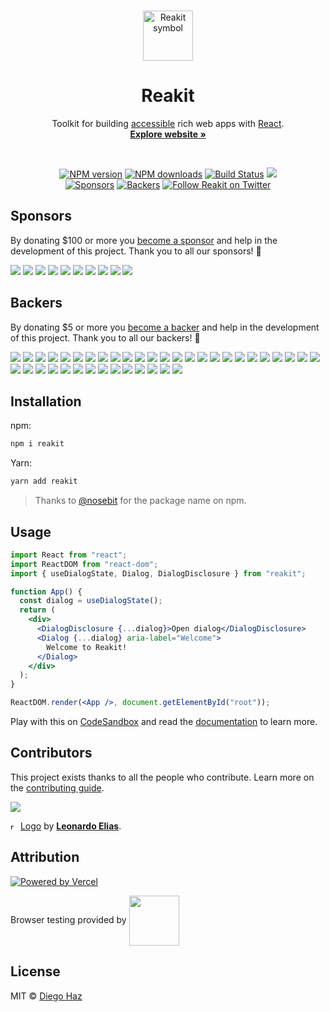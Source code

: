 <br>

<p align="center">
  <a href="https://github.com/reakit/reakit/tree/master/logo">
    <img src="https://user-images.githubusercontent.com/3068563/55114952-118f6b00-50c2-11e9-8879-d047e5686284.png" alt="Reakit symbol" width="80" />
  </a>
</p>

<h1 align="center">Reakit</h1>

<p align="center">
  Toolkit for building <a href="https://reakit.io/docs/accessibility">accessible</a> rich web apps with <a href="https://reactjs.org">React</a>.
  <br>
  <a href="https://reakit.io"><strong>Explore website »</strong></a>
</p>

<br>

<p align="center">
  <a href="https://npmjs.org/package/reakit"><img alt="NPM version" src="https://img.shields.io/npm/v/reakit.svg" /></a>
  <a href="https://npmjs.org/package/reakit"><img alt="NPM downloads" src="https://img.shields.io/npm/dm/reakit.svg"></a>
  <a href="https://github.com/reakit/reakit/actions"><img alt="Build Status" src="https://github.com/reakit/reakit/workflows/ci/badge.svg?event=push&branch=master" /></a>
  <a href="https://codecov.io/gh/reakit/reakit"><img src="https://codecov.io/gh/reakit/reakit/branch/master/graph/badge.svg" /></a><br>
  <a href="https://opencollective.com/ariakit"><img alt="Sponsors" src="https://opencollective.com/ariakit/sponsor/badge.svg?label=sponsors" /></a>
  <a href="https://opencollective.com/ariakit"><img alt="Backers" src="https://opencollective.com/ariakit/backer/badge.svg?label=backers" /></a>
  <a href="https://twitter.com/reakitjs">
    <img alt="Follow Reakit on Twitter" src="https://img.shields.io/twitter/follow/reakitjs.svg"></a>
</p>


## Sponsors

By donating $100 or more you [become a sponsor](https://opencollective.com/ariakit) and help in the development of this project. Thank you to all our sponsors! 🙏

<p>
  <a href="https://opencollective.com/ariakit/sponsor/0/website"><img src="https://opencollective.com/ariakit/sponsor/0/avatar.svg"></a>
  <a href="https://opencollective.com/ariakit/sponsor/1/website"><img src="https://opencollective.com/ariakit/sponsor/1/avatar.svg"></a>
  <a href="https://opencollective.com/ariakit/sponsor/2/website"><img src="https://opencollective.com/ariakit/sponsor/2/avatar.svg"></a>
  <a href="https://opencollective.com/ariakit/sponsor/3/website"><img src="https://opencollective.com/ariakit/sponsor/3/avatar.svg"></a>
  <a href="https://opencollective.com/ariakit/sponsor/4/website"><img src="https://opencollective.com/ariakit/sponsor/4/avatar.svg"></a>
  <a href="https://opencollective.com/ariakit/sponsor/5/website"><img src="https://opencollective.com/ariakit/sponsor/5/avatar.svg"></a>
  <a href="https://opencollective.com/ariakit/sponsor/6/website"><img src="https://opencollective.com/ariakit/sponsor/6/avatar.svg"></a>
  <a href="https://opencollective.com/ariakit/sponsor/7/website"><img src="https://opencollective.com/ariakit/sponsor/7/avatar.svg"></a>
  <a href="https://opencollective.com/ariakit/sponsor/8/website"><img src="https://opencollective.com/ariakit/sponsor/8/avatar.svg"></a>
  <a href="https://opencollective.com/ariakit/sponsor/9/website"><img src="https://opencollective.com/ariakit/sponsor/9/avatar.svg"></a>
</p>

## Backers

By donating $5 or more you [become a backer](https://opencollective.com/ariakit) and help in the development of this project. Thank you to all our backers! 🙏

<p>
  <a href="https://opencollective.com/ariakit/backer/0/website"><img src="https://opencollective.com/ariakit/backer/0/avatar.svg"></a>
  <a href="https://opencollective.com/ariakit/backer/1/website"><img src="https://opencollective.com/ariakit/backer/1/avatar.svg"></a>
  <a href="https://opencollective.com/ariakit/backer/2/website"><img src="https://opencollective.com/ariakit/backer/2/avatar.svg"></a>
  <a href="https://opencollective.com/ariakit/backer/3/website"><img src="https://opencollective.com/ariakit/backer/3/avatar.svg"></a>
  <a href="https://opencollective.com/ariakit/backer/4/website"><img src="https://opencollective.com/ariakit/backer/4/avatar.svg"></a>
  <a href="https://opencollective.com/ariakit/backer/5/website"><img src="https://opencollective.com/ariakit/backer/5/avatar.svg"></a>
  <a href="https://opencollective.com/ariakit/backer/6/website"><img src="https://opencollective.com/ariakit/backer/6/avatar.svg"></a>
  <a href="https://opencollective.com/ariakit/backer/7/website"><img src="https://opencollective.com/ariakit/backer/7/avatar.svg"></a>
  <a href="https://opencollective.com/ariakit/backer/8/website"><img src="https://opencollective.com/ariakit/backer/8/avatar.svg"></a>
  <a href="https://opencollective.com/ariakit/backer/9/website"><img src="https://opencollective.com/ariakit/backer/9/avatar.svg"></a>
  <a href="https://opencollective.com/ariakit/backer/10/website"><img src="https://opencollective.com/ariakit/backer/10/avatar.svg"></a>
  <a href="https://opencollective.com/ariakit/backer/11/website"><img src="https://opencollective.com/ariakit/backer/11/avatar.svg"></a>
  <a href="https://opencollective.com/ariakit/backer/12/website"><img src="https://opencollective.com/ariakit/backer/12/avatar.svg"></a>
  <a href="https://opencollective.com/ariakit/backer/13/website"><img src="https://opencollective.com/ariakit/backer/13/avatar.svg"></a>
  <a href="https://opencollective.com/ariakit/backer/14/website"><img src="https://opencollective.com/ariakit/backer/14/avatar.svg"></a>
  <a href="https://opencollective.com/ariakit/backer/15/website"><img src="https://opencollective.com/ariakit/backer/15/avatar.svg"></a>
  <a href="https://opencollective.com/ariakit/backer/16/website"><img src="https://opencollective.com/ariakit/backer/16/avatar.svg"></a>
  <a href="https://opencollective.com/ariakit/backer/17/website"><img src="https://opencollective.com/ariakit/backer/17/avatar.svg"></a>
  <a href="https://opencollective.com/ariakit/backer/18/website"><img src="https://opencollective.com/ariakit/backer/18/avatar.svg"></a>
  <a href="https://opencollective.com/ariakit/backer/19/website"><img src="https://opencollective.com/ariakit/backer/19/avatar.svg"></a>
  <a href="https://opencollective.com/ariakit/backer/20/website"><img src="https://opencollective.com/ariakit/backer/20/avatar.svg"></a>
  <a href="https://opencollective.com/ariakit/backer/21/website"><img src="https://opencollective.com/ariakit/backer/21/avatar.svg"></a>
  <a href="https://opencollective.com/ariakit/backer/22/website"><img src="https://opencollective.com/ariakit/backer/22/avatar.svg"></a>
  <a href="https://opencollective.com/ariakit/backer/23/website"><img src="https://opencollective.com/ariakit/backer/23/avatar.svg"></a>
  <a href="https://opencollective.com/ariakit/backer/24/website"><img src="https://opencollective.com/ariakit/backer/24/avatar.svg"></a>
  <a href="https://opencollective.com/ariakit/backer/25/website"><img src="https://opencollective.com/ariakit/backer/25/avatar.svg"></a>
  <a href="https://opencollective.com/ariakit/backer/26/website"><img src="https://opencollective.com/ariakit/backer/26/avatar.svg"></a>
  <a href="https://opencollective.com/ariakit/backer/27/website"><img src="https://opencollective.com/ariakit/backer/27/avatar.svg"></a>
  <a href="https://opencollective.com/ariakit/backer/28/website"><img src="https://opencollective.com/ariakit/backer/28/avatar.svg"></a>
  <a href="https://opencollective.com/ariakit/backer/29/website"><img src="https://opencollective.com/ariakit/backer/29/avatar.svg"></a>
  <a href="https://opencollective.com/ariakit/backer/30/website"><img src="https://opencollective.com/ariakit/backer/30/avatar.svg"></a>
  <a href="https://opencollective.com/ariakit/backer/31/website"><img src="https://opencollective.com/ariakit/backer/31/avatar.svg"></a>
  <a href="https://opencollective.com/ariakit/backer/32/website"><img src="https://opencollective.com/ariakit/backer/32/avatar.svg"></a>
  <a href="https://opencollective.com/ariakit/backer/33/website"><img src="https://opencollective.com/ariakit/backer/33/avatar.svg"></a>
  <a href="https://opencollective.com/ariakit/backer/34/website"><img src="https://opencollective.com/ariakit/backer/34/avatar.svg"></a>
  <a href="https://opencollective.com/ariakit/backer/35/website"><img src="https://opencollective.com/ariakit/backer/35/avatar.svg"></a>
  <a href="https://opencollective.com/ariakit/backer/36/website"><img src="https://opencollective.com/ariakit/backer/36/avatar.svg"></a>
  <a href="https://opencollective.com/ariakit/backer/37/website"><img src="https://opencollective.com/ariakit/backer/37/avatar.svg"></a>
  <a href="https://opencollective.com/ariakit/backer/38/website"><img src="https://opencollective.com/ariakit/backer/38/avatar.svg"></a>
</p>


## Installation

npm:
```sh
npm i reakit
```

Yarn:
```sh
yarn add reakit
```

> Thanks to [@nosebit](https://github.com/nosebit) for the package name on npm.


## Usage

```jsx
import React from "react";
import ReactDOM from "react-dom";
import { useDialogState, Dialog, DialogDisclosure } from "reakit";

function App() {
  const dialog = useDialogState();
  return (
    <div>
      <DialogDisclosure {...dialog}>Open dialog</DialogDisclosure>
      <Dialog {...dialog} aria-label="Welcome">
        Welcome to Reakit!
      </Dialog>
    </div>
  );
}

ReactDOM.render(<App />, document.getElementById("root"));
```

Play with this on [CodeSandbox](https://codesandbox.io/s/m4n32vjkoj) and read the [documentation](https://reakit.io/docs) to learn more.


## Contributors

This project exists thanks to all the people who contribute. Learn more on the [contributing guide](https://github.com/reakit/reakit/blob/master/CONTRIBUTING.md).

<a href="https://github.com/reakit/reakit/graphs/contributors"><img src="https://opencollective.com/ariakit/contributors.svg?width=1227&button=false" /></a>

<img src="https://user-images.githubusercontent.com/3068563/55114952-118f6b00-50c2-11e9-8879-d047e5686284.png" alt="reakit" height="12" /> [Logo](https://github.com/reakit/reakit/tree/master/logo) by [**Leonardo Elias**](https://github.com/leonardoelias).


## Attribution

<a href="https://www.vercel.com?utm_source=ariakit&utm_campaign=oss"><img alt="Powered by Vercel" src="https://www.datocms-assets.com/31049/1618983297-powered-by-vercel.svg" /></a>

Browser testing provided by 
<a href="https://www.browserstack.com" target="_blank"><img src="https://user-images.githubusercontent.com/15015324/45184727-368fbf80-b1fe-11e8-8827-08dbc80b0fb1.png" height="80" align="center"></a>


## License

MIT © [Diego Haz](https://github.com/diegohaz)
